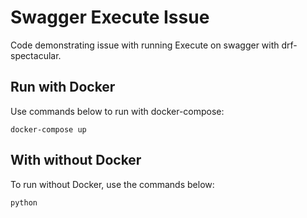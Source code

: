 # Swagger Execute Issue

Code demonstrating issue with running Execute on swagger with drf-spectacular.

## Run with Docker

Use commands below to run with docker-compose:

```
docker-compose up
```


## With without Docker

To run without Docker, use the commands below:

```shell
python
```
